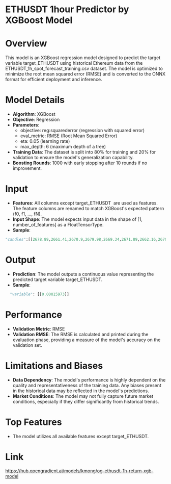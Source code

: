 # ETHUSDT 1hour Predictor by XGBoost Model

# Overview

This model is an XGBoost regression model designed to predict the target variable target\_ETHUSDT using historical Ethereum data from the ETHUSDT\_1h\_spot\_forecast\_training.csv dataset. The model is optimized to minimize the root mean squared error (RMSE) and is converted to the ONNX format for efficient deployment and inference.

# Model Details

* **Algorithm**: XGBoost
* **Objective**: Regression
* **Parameters**:
  * objective: reg:squarederror (regression with squared error)
  * eval\_metric: RMSE (Root Mean Squared Error)
  * eta: 0.05 (learning rate)
  * max\_depth: 6 (maximum depth of a tree)
* **Training Data**: The dataset is split into 80% for training and 20% for validation to ensure the model's generalization capability.
* **Boosting Rounds**: 1000 with early stopping after 10 rounds if no improvement.

# Input

* **Features**: All columns except target\_ETHUSDT  are used as features. The feature columns are renamed to match XGBoost's expected pattern (f0, f1, ..., fN).
* **Input Shape**: The model expects input data in the shape of \[1, number\_of\_features] as a FloatTensorType.
* **Sample**:

```py
"candles":[[2678.89,2661.41,2670.9,2679.98,2669.34,2671.89,2662.16,2670.91,2686.28,2681.59,2679.27,2672.36,2683.7,2684.0,2674.19,2672.0,2673.3,2688.72,2695.27,2700.0,2651.26,2658.28,2658.99,2667.26,2658.0,2658.89,2637.71,2668.22,2675.6,2676.29,2661.41,2670.89,2679.99,2669.34,2671.88,2662.16,2670.91,2686.28,2681.59,2687.75,96865.79,96118.12,96319.22,96508.63,96228.97,96215.32,96026.01,96242.67,96376.78,96068.21,96884.89,96443.5,96533.52,96638.05,96280.0,96259.84,96328.14,96445.45,96463.2,96211.84,96046.18,96023.17,96060.5,96156.55,96032.99,96013.0,95800.0,96208.0,95900.94,95937.05,96118.12,96319.22,96508.63,96228.98,96215.33,96026.01,96242.66,96376.77,96068.22,96036.47,8.0]]
```

# Output

* **Prediction**: The model outputs a continuous value representing the predicted target variable target\_ETHUSDT.
* **Sample**:

```py
  "variable": [[0.00015973]]
```

# **Performance**

* **Validation Metric**: RMSE
* **Validation RMSE**: The RMSE is calculated and printed during the evaluation phase, providing a measure of the model's accuracy on the validation set.

# Limitations and Biases

* **Data Dependency**: The model's performance is highly dependent on the quality and representativeness of the training data. Any biases present in the historical data may be reflected in the model's predictions.
* **Market Conditions**: The model may not fully capture future market conditions, especially if they differ significantly from historical trends.

# Top Features

* The model utilizes all available features except target\_ETHUSDT.

# Link
https://hub.opengradient.ai/models/kmong/og-ethusdt-1h-return-xgb-model
